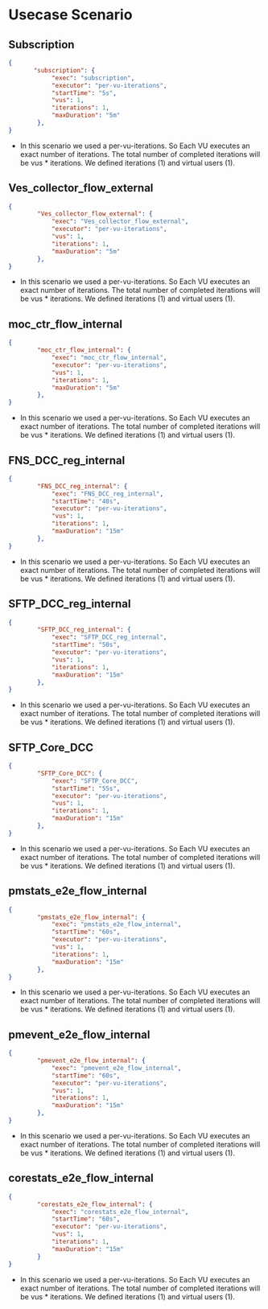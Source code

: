 # Usecase Scenario
## Subscription
```json
{
       "subscription": {
            "exec": "subscription",
            "executor": "per-vu-iterations",
            "startTime": "5s",
            "vus": 1,
            "iterations": 1,
            "maxDuration": "5m"
        },
}
```
* In this scenario we used a per-vu-iterations. So Each VU executes an exact number of iterations. The total number of completed iterations     will be vus * iterations. We defined iterations (1) and virtual users (1).

## Ves_collector_flow_external
```json
{
        "Ves_collector_flow_external": {
            "exec": "Ves_collector_flow_external",
            "executor": "per-vu-iterations",
            "vus": 1,
            "iterations": 1,
            "maxDuration": "5m"
        },
}
```
* In this scenario we used a per-vu-iterations. So Each VU executes an exact number of iterations. The total number of completed iterations     will be vus * iterations. We defined iterations (1) and virtual users (1).

## moc_ctr_flow_internal
```json
{
        "moc_ctr_flow_internal": {
            "exec": "moc_ctr_flow_internal",
            "executor": "per-vu-iterations",
            "vus": 1,
            "iterations": 1,
            "maxDuration": "5m"
        },
}
```
* In this scenario we used a per-vu-iterations. So Each VU executes an exact number of iterations. The total number of completed iterations     will be vus * iterations. We defined iterations (1) and virtual users (1).

## FNS_DCC_reg_internal
```json
{
        "FNS_DCC_reg_internal": {
            "exec": "FNS_DCC_reg_internal",
            "startTime": "40s",
            "executor": "per-vu-iterations",
            "vus": 1,
            "iterations": 1,
            "maxDuration": "15m"
        },
}
```
* In this scenario we used a per-vu-iterations. So Each VU executes an exact number of iterations. The total number of completed iterations     will be vus * iterations. We defined iterations (1) and virtual users (1).

## SFTP_DCC_reg_internal
```json
{
        "SFTP_DCC_reg_internal": {
            "exec": "SFTP_DCC_reg_internal",
            "startTime": "50s",
            "executor": "per-vu-iterations",
            "vus": 1,
            "iterations": 1,
            "maxDuration": "15m"
        },
}
```
* In this scenario we used a per-vu-iterations. So Each VU executes an exact number of iterations. The total number of completed iterations     will be vus * iterations. We defined iterations (1) and virtual users (1).

## SFTP_Core_DCC
```json
{
        "SFTP_Core_DCC": {
            "exec": "SFTP_Core_DCC",
            "startTime": "55s",
            "executor": "per-vu-iterations",
            "vus": 1,
            "iterations": 1,
            "maxDuration": "15m"
        },
}
```
* In this scenario we used a per-vu-iterations. So Each VU executes an exact number of iterations. The total number of completed iterations     will be vus * iterations. We defined iterations (1) and virtual users (1).


## pmstats_e2e_flow_internal
```json
{
        "pmstats_e2e_flow_internal": {
            "exec": "pmstats_e2e_flow_internal",
            "startTime": "60s",
            "executor": "per-vu-iterations",
            "vus": 1,
            "iterations": 1,
            "maxDuration": "15m"
        },
}
```
* In this scenario we used a per-vu-iterations. So Each VU executes an exact number of iterations. The total number of completed iterations     will be vus * iterations. We defined iterations (1) and virtual users (1).

## pmevent_e2e_flow_internal
```json
{
        "pmevent_e2e_flow_internal": {
            "exec": "pmevent_e2e_flow_internal",
            "startTime": "60s",
            "executor": "per-vu-iterations",
            "vus": 1,
            "iterations": 1,
            "maxDuration": "15m"
        },
}
```
* In this scenario we used a per-vu-iterations. So Each VU executes an exact number of iterations. The total number of completed iterations     will be vus * iterations. We defined iterations (1) and virtual users (1).


## corestats_e2e_flow_internal
```json
{
        "corestats_e2e_flow_internal": {
            "exec": "corestats_e2e_flow_internal",
            "startTime": "60s",
            "executor": "per-vu-iterations",
            "vus": 1,
            "iterations": 1,
            "maxDuration": "15m"
        }
}
```
* In this scenario we used a per-vu-iterations. So Each VU executes an exact number of iterations. The total number of completed iterations     will be vus * iterations. We defined iterations (1) and virtual users (1).
